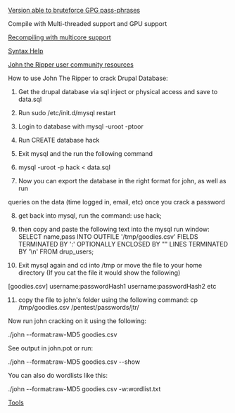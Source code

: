 [Version able to bruteforce GPG pass-phrases](https://github.com/shadown/magnum-jumbo)

Compile with Multi-threaded support and GPU support

[Recompiling with multicore support](http://www.win.tue.nl/~aeb/linux/john/john.html)

[Syntax Help](http://www.openwall.com/john/doc/EXAMPLES.shtml) 

[John the Ripper user community resources](http://openwall.info/wiki/john)


How to use John The Ripper to crack Drupal Database:

1. Get the drupal database via sql inject or physical access and save to data.sql 

2. Run sudo /etc/init.d/mysql restart

3. Login to database with mysql -uroot -ptoor

4. Run CREATE database hack

5. Exit mysql and the run the following command

6. mysql -uroot -p hack < data.sql

7. Now you can export the database in the right format for john, as well as run

queries on the data (time logged in, email, etc) once you crack a password

8. get back into mysql, run the command:
use hack;

9. then copy and paste the following text into the mysql run window:
SELECT name,pass INTO OUTFILE '/tmp/goodies.csv'
FIELDS TERMINATED BY ':' OPTIONALLY ENCLOSED BY ""
LINES TERMINATED BY '\n'
FROM drup_users;

10. Exit mysql again and cd into /tmp or move the file to your home directory
(If you cat the file it would show the following)

[goodies.csv]
username:passwordHash1
username:passwordHash2
etc


11. copy the file to john's folder using the following command:
cp /tmp/goodies.csv /pentest/passwords/jtr/


Now run john cracking on it using the following:

./john --format:raw-MD5 goodies.csv

See output in john.pot or run:

./john --format:raw-MD5 goodies.csv --show

You can also do wordlists like this:

./john --format:raw-MD5 goodies.csv -w:wordlist.txt

[Tools](../tools.md)
